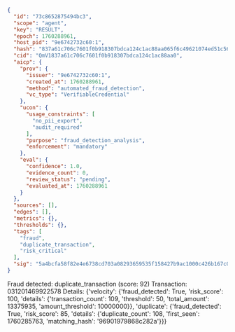 ```json
{
  "id": "73c8652875494bc3",
  "scope": "agent",
  "key": "RESULT",
  "epoch": 1760288961,
  "host_pid": "9e6742732c60:1",
  "hash": "837a61c706c7601f0b918307bdca124c1ac88aa065f6c49621074ed51c56c29f",
  "cid": "QmV1837a61c706c7601f0b918307bdca124c1ac88aa0",
  "aicp": {
    "prov": {
      "issuer": "9e6742732c60:1",
      "created_at": 1760288961,
      "method": "automated_fraud_detection",
      "vc_type": "VerifiableCredential"
    },
    "ucon": {
      "usage_constraints": [
        "no_pii_export",
        "audit_required"
      ],
      "purpose": "fraud_detection_analysis",
      "enforcement": "mandatory"
    },
    "eval": {
      "confidence": 1.0,
      "evidence_count": 0,
      "review_status": "pending",
      "evaluated_at": 1760288961
    }
  },
  "sources": [],
  "edges": [],
  "metrics": {},
  "thresholds": {},
  "tags": [
    "fraud",
    "duplicate_transaction",
    "risk_critical"
  ],
  "sig": "5a4bcfa58f82e4e6738cd703a08293659535f158427b9ac1000c426b167c08fe"
}
```

Fraud detected: duplicate_transaction (score: 92)
Transaction: 031201469922578
Details: {'velocity': {'fraud_detected': True, 'risk_score': 100, 'details': {'transaction_count': 109, 'threshold': 50, 'total_amount': 13375935, 'amount_threshold': 10000000}}, 'duplicate': {'fraud_detected': True, 'risk_score': 85, 'details': {'duplicate_count': 108, 'first_seen': 1760285763, 'matching_hash': '96901979868c282a'}}}